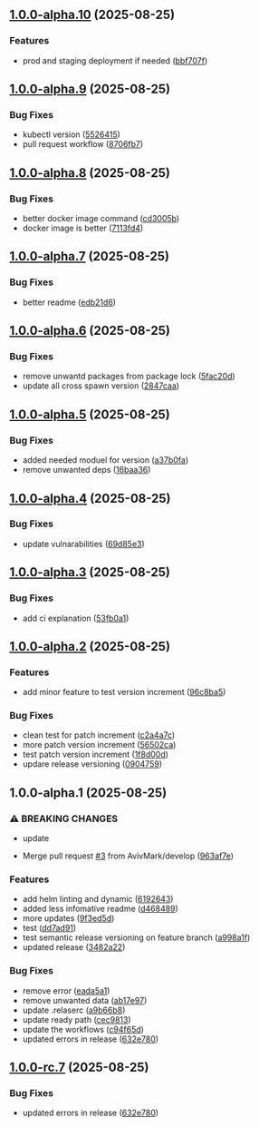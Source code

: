 ## [1.0.0-alpha.10](https://github.com/AvivMark/it-works-on-my-machine/compare/v1.0.0-alpha.9...v1.0.0-alpha.10) (2025-08-25)

### Features

* prod and staging deployment if needed ([bbf707f](https://github.com/AvivMark/it-works-on-my-machine/commit/bbf707f3621ed2423086ce1efc37862ba357c326))

## [1.0.0-alpha.9](https://github.com/AvivMark/it-works-on-my-machine/compare/v1.0.0-alpha.8...v1.0.0-alpha.9) (2025-08-25)

### Bug Fixes

* kubectl version ([5526415](https://github.com/AvivMark/it-works-on-my-machine/commit/55264154dc010148af22929aa23ee42a63462843))
* pull request workflow ([8706fb7](https://github.com/AvivMark/it-works-on-my-machine/commit/8706fb70ae5131a3384ff1f99010024693586aa4))

## [1.0.0-alpha.8](https://github.com/AvivMark/it-works-on-my-machine/compare/v1.0.0-alpha.7...v1.0.0-alpha.8) (2025-08-25)

### Bug Fixes

* better docker image command ([cd3005b](https://github.com/AvivMark/it-works-on-my-machine/commit/cd3005be06a98d84f636894f823cb8ad50f642cd))
* docker image is better ([7113fd4](https://github.com/AvivMark/it-works-on-my-machine/commit/7113fd4c03b07f5d140096455787515834da661d))

## [1.0.0-alpha.7](https://github.com/AvivMark/it-works-on-my-machine/compare/v1.0.0-alpha.6...v1.0.0-alpha.7) (2025-08-25)

### Bug Fixes

* better readme ([edb21d6](https://github.com/AvivMark/it-works-on-my-machine/commit/edb21d6eb471b6173793e0cdde565c1c764c7add))

## [1.0.0-alpha.6](https://github.com/AvivMark/it-works-on-my-machine/compare/v1.0.0-alpha.5...v1.0.0-alpha.6) (2025-08-25)

### Bug Fixes

* remove unwantd packages from package lock ([5fac20d](https://github.com/AvivMark/it-works-on-my-machine/commit/5fac20db7d5bba1f1f396b0646f446ad2ccc2224))
* update all cross spawn version ([2847caa](https://github.com/AvivMark/it-works-on-my-machine/commit/2847caaef3fc18dc380ae5d61c3655e379138a42))

## [1.0.0-alpha.5](https://github.com/AvivMark/it-works-on-my-machine/compare/v1.0.0-alpha.4...v1.0.0-alpha.5) (2025-08-25)

### Bug Fixes

* added needed moduel for version ([a37b0fa](https://github.com/AvivMark/it-works-on-my-machine/commit/a37b0fa5dae0661cb5c3c9be022073e0d50e0d1d))
* remove unwanted deps ([16baa36](https://github.com/AvivMark/it-works-on-my-machine/commit/16baa3667ead79ab8a60ac526ca8901c922955dd))

## [1.0.0-alpha.4](https://github.com/AvivMark/it-works-on-my-machine/compare/v1.0.0-alpha.3...v1.0.0-alpha.4) (2025-08-25)

### Bug Fixes

* update vulnarabilities ([69d85e3](https://github.com/AvivMark/it-works-on-my-machine/commit/69d85e370d2a2adcc1ae091848dac2ad5c080a55))

## [1.0.0-alpha.3](https://github.com/AvivMark/it-works-on-my-machine/compare/v1.0.0-alpha.2...v1.0.0-alpha.3) (2025-08-25)

### Bug Fixes

* add ci explanation ([53fb0a1](https://github.com/AvivMark/it-works-on-my-machine/commit/53fb0a1ab64d2a316a1e414bc3799a9053895545))

## [1.0.0-alpha.2](https://github.com/AvivMark/it-works-on-my-machine/compare/v1.0.0-alpha.1...v1.0.0-alpha.2) (2025-08-25)

### Features

* add minor feature to test version increment ([96c8ba5](https://github.com/AvivMark/it-works-on-my-machine/commit/96c8ba50e063911354faed26050a88cc5b1c66bd))

### Bug Fixes

* clean test for patch increment ([c2a4a7c](https://github.com/AvivMark/it-works-on-my-machine/commit/c2a4a7cefc7e15326e46417de89346d66ba309be))
* more patch version increment ([56502ca](https://github.com/AvivMark/it-works-on-my-machine/commit/56502cac5c2044c020cbbc108f08e70d2561bda6))
* test patch version increment ([1f8d00d](https://github.com/AvivMark/it-works-on-my-machine/commit/1f8d00d6f3e5161f7caad008a62fd9d1f8c2b92d))
* updare release versioning ([0904759](https://github.com/AvivMark/it-works-on-my-machine/commit/090475989d77a2d77e5a32d20598fcd54192e791))

## 1.0.0-alpha.1 (2025-08-25)

### ⚠ BREAKING CHANGES

* update

* Merge pull request [#3](https://github.com/AvivMark/it-works-on-my-machine/issues/3) from AvivMark/develop ([963af7e](https://github.com/AvivMark/it-works-on-my-machine/commit/963af7e392d4953a2bb3e67ce72a8c897e756494))

### Features

* add helm linting and dynamic ([6192643](https://github.com/AvivMark/it-works-on-my-machine/commit/6192643a4484b94fe6f596b374b1ad75cea280ca))
* added less infomative readme ([d468489](https://github.com/AvivMark/it-works-on-my-machine/commit/d468489c224236d0a09185e5366a07a1a7d80c19))
* more updates ([9f3ed5d](https://github.com/AvivMark/it-works-on-my-machine/commit/9f3ed5d026170b5203f8c68593dbf827ae11a9fe))
* test ([dd7ad91](https://github.com/AvivMark/it-works-on-my-machine/commit/dd7ad914be5d95dc541f22f12967070f04ee8587))
* test semantic release versioning on feature branch ([a998a1f](https://github.com/AvivMark/it-works-on-my-machine/commit/a998a1f460822451f62a15f82dbf1a08b2350418))
* updated release ([3482a22](https://github.com/AvivMark/it-works-on-my-machine/commit/3482a228e9c2f47044ae983d14c0854d49de6c1e))

### Bug Fixes

* remove error ([eada5a1](https://github.com/AvivMark/it-works-on-my-machine/commit/eada5a1b9ed170206884ef987594dce892b474c5))
* remove unwanted data ([ab17e97](https://github.com/AvivMark/it-works-on-my-machine/commit/ab17e97f895df00d3ce9aea653c8dc237085e34e))
* update .relaserc ([a9b66b8](https://github.com/AvivMark/it-works-on-my-machine/commit/a9b66b815e1d2224a0fa2028c6dcadc6cf0f6d1b))
* update ready path ([cec9813](https://github.com/AvivMark/it-works-on-my-machine/commit/cec981370e00b1242772d32a81aa61a9eae24c10))
* update the workflows ([c94f65d](https://github.com/AvivMark/it-works-on-my-machine/commit/c94f65d1156c04a439503a87dfea2028a0c3d81c))
* updated errors in release ([632e780](https://github.com/AvivMark/it-works-on-my-machine/commit/632e7801abbcb34e7f0562d000bdeae55c3b43e3))

## [1.0.0-rc.7](https://github.com/AvivMark/it-works-on-my-machine/compare/v1.0.0-rc.6...v1.0.0-rc.7) (2025-08-25)

### Bug Fixes

* updated errors in release ([632e780](https://github.com/AvivMark/it-works-on-my-machine/commit/632e7801abbcb34e7f0562d000bdeae55c3b43e3))
